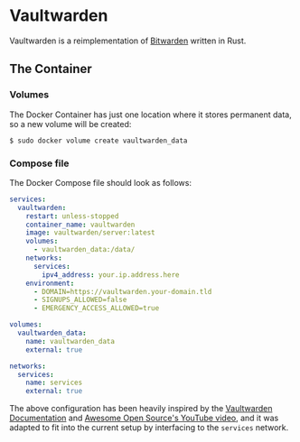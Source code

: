 # Vaultwarden

Vaultwarden is a reimplementation of [Bitwarden](https://bitwarden.com/) written in Rust.

## The Container

### Volumes

The Docker Container has just one location where it stores permanent data, so a new volume will be created:

```shell
$ sudo docker volume create vaultwarden_data
```

### Compose file

The Docker Compose file should look as follows:

```yaml
services:
  vaultwarden:
    restart: unless-stopped
    container_name: vaultwarden
    image: vaultwarden/server:latest
    volumes:
      - vaultwarden_data:/data/
    networks:
      services:
        ipv4_address: your.ip.address.here
    environment:
      - DOMAIN=https://vaultwarden.your-domain.tld
      - SIGNUPS_ALLOWED=false
      - EMERGENCY_ACCESS_ALLOWED=true

volumes:
  vaultwarden_data:
    name: vaultwarden_data
    external: true

networks:
  services:
    name: services
    external: true
```

The above configuration has been heavily inspired by the [Vaultwarden Documentation](https://github.com/dani-garcia/vaultwarden) and [Awesome Open Source's YouTube video](https://www.youtube.com/watch?v=mq7n_0Xs1Kg), and it was adapted to fit into the current setup by interfacing to the `services` network.